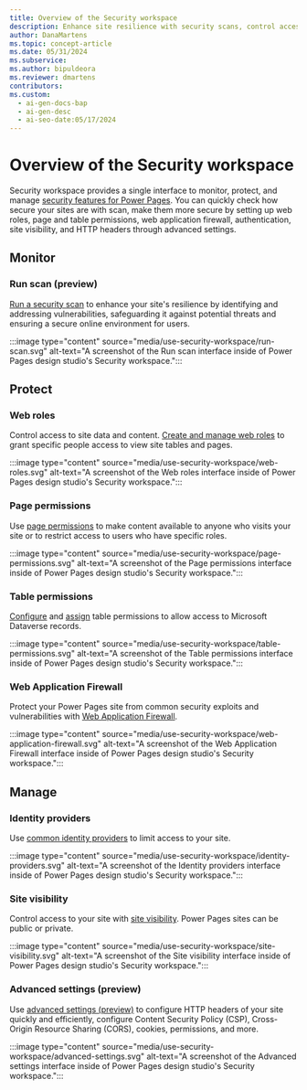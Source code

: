 ```yaml
---
title: Overview of the Security workspace
description: Enhance site resilience with security scans, control access to data, and protect against exploits using Power Pages security workspace.
author: DanaMartens
ms.topic: concept-article
ms.date: 05/31/2024
ms.subservice:
ms.author: bipuldeora
ms.reviewer: dmartens
contributors:
ms.custom:
  - ai-gen-docs-bap
  - ai-gen-desc
  - ai-seo-date:05/17/2024
---
```

# Overview of the Security workspace

Security workspace provides a single interface to monitor, protect, and manage [security features for Power Pages](../security/power-pages-security.md). You can quickly check how secure your sites are with scan, make them more secure by setting up web roles, page and table permissions, web application firewall, authentication, site visibility, and HTTP headers through advanced settings.

## Monitor

### Run scan (preview)

[Run a security scan](../security/security-scan.md) to enhance your site's resilience by identifying and addressing vulnerabilities, safeguarding it against potential threats and ensuring a secure online environment for users.

:::image type="content" source="media/use-security-workspace/run-scan.svg" alt-text="A screenshot of the Run scan interface inside of Power Pages design studio's Security workspace.":::

## Protect

### Web roles 

Control access to site data and content. [Create and manage web roles](../security/create-web-roles.md) to grant specific people access to view site tables and pages.

:::image type="content" source="media/use-security-workspace/web-roles.svg" alt-text="A screenshot of the Web roles interface inside of Power Pages design studio's Security workspace.":::

### Page permissions

Use [page permissions](../security/page-security.md) to make content available to anyone who visits your site or to restrict access to users who have specific roles.

:::image type="content" source="media/use-security-workspace/page-permissions.svg" alt-text="A screenshot of the Page permissions interface inside of Power Pages design studio's Security workspace.":::

### Table permissions

[Configure](../security/table-permissions.md) and [assign](../security/assign-table-permissions.md) table permissions to allow access to Microsoft Dataverse records.

:::image type="content" source="media/use-security-workspace/table-permissions.svg" alt-text="A screenshot of the Table permissions interface inside of Power Pages design studio's Security workspace.":::

### Web Application Firewall

Protect your Power Pages site from common security exploits and vulnerabilities with [Web Application Firewall](../security/web-application-firewall.md).

:::image type="content" source="media/use-security-workspace/web-application-firewall.svg" alt-text="A screenshot of the Web Application Firewall interface inside of Power Pages design studio's Security workspace.":::

## Manage

### Identity providers

Use [common identity providers](../security/authentication/index.md#common-identity-providers) to limit access to your site.

:::image type="content" source="media/use-security-workspace/identity-providers.svg" alt-text="A screenshot of the Identity providers interface inside of Power Pages design studio's Security workspace.":::

### Site visibility

Control access to your site with [site visibility](../security/site-visibility.md). Power Pages sites can be public or private.

:::image type="content" source="media/use-security-workspace/site-visibility.svg" alt-text="A screenshot of the Site visibility interface inside of Power Pages design studio's Security workspace.":::

### Advanced settings (preview)

Use [advanced settings (preview)](../security/advanced-settings.md) to configure HTTP headers of your site quickly and efficiently, configure Content Security Policy (CSP), Cross-Origin Resource Sharing (CORS), cookies, permissions, and more.

:::image type="content" source="media/use-security-workspace/advanced-settings.svg" alt-text="A screenshot of the Advanced settings interface inside of Power Pages design studio's Security workspace.":::

